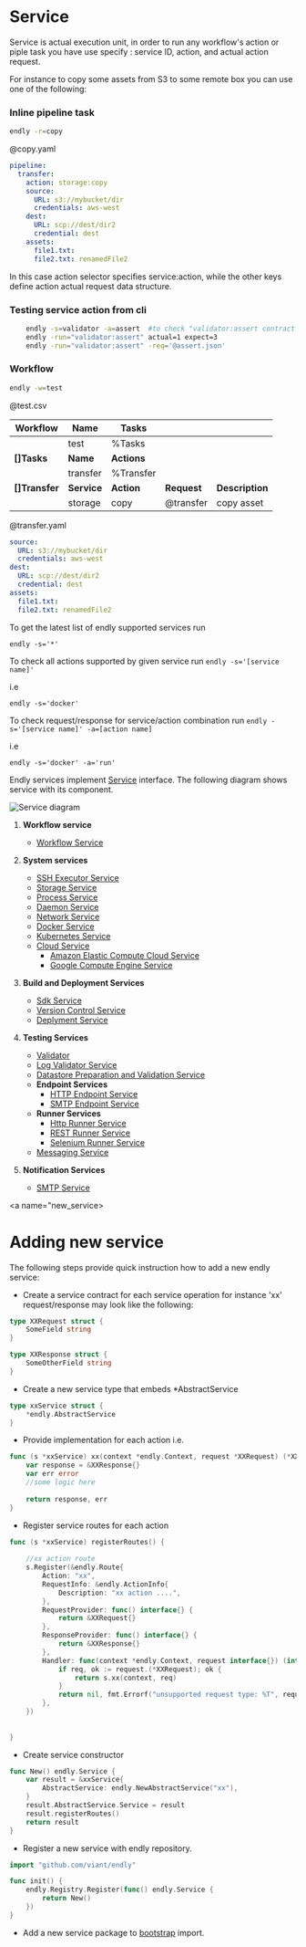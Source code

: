 # Service


Service is actual execution unit, in order to run any workflow's action or piple task you have use specify :
service ID, action, and actual action request.

For instance to copy some assets from S3 to some remote box you can use one of the following:

### Inline pipeline task
```bash
endly -r=copy
```
@copy.yaml
```yaml
pipeline:
  transfer:
    action: storage:copy  
    source:
      URL: s3://mybucket/dir
      credentials: aws-west
    dest:
      URL: scp://dest/dir2
      credential: dest
    assets:
      file1.txt:
      file2.txt: renamedFile2      

```

In this case action selector specifies service:action, while the other keys define action actual request data structure.


### Testing service action from cli

```bash
    endly -s=validator -a=assert  #to check "validator:assert contract
    endly -run="validator:assert" actual=1 expect=3
    endly -run="validator:assert" -req='@assert.json'
```


### Workflow

```bash
endly -w=test
```


@test.csv

|Workflow|Name|Tasks| | |
|---|---|---|---| --- |
| |test|%Tasks|| |
|**[]Tasks**|**Name**|**Actions**| |
| |transfer|%Transfer| |
|**[]Transfer**|**Service**|**Action**|**Request**|**Description**|
| |storage|copy|@transfer| copy asset |



@transfer.yaml
```yaml
source:
  URL: s3://mybucket/dir
  credentials: aws-west
dest:
  URL: scp://dest/dir2
  credential: dest
assets:
  file1.txt:
  file2.txt: renamedFile2      
```




To get the latest list of endly supported services run
```text
endly -s='*'
```

To check all actions supported by given service run 
`endly -s='[service name]'`

i.e 
```text
endly -s='docker'
```

To check request/response for service/action combination run 
`endly -s='[service name]' -a=[action name]`

i.e 
```text
endly -s='docker' -a='run'
```




Endly services implement [Service](service.go) interface.
The following diagram shows service with its component.


![Service diagram](diagram.png)


1) **Workflow service**
   - [Workflow Service](../../workflow/)

2) **System services**
    - [SSH Executor Service](../../system/exec)
    - [Storage Service](../../system/storage)
    - [Process Service](../../system/process)
    - [Daemon Service](../..//system/daemon)
    - [Network Service](../../system/network)
    - [Docker Service](../../system/docker/ssh)
    - [Kubernetes Service](../../system/kubernetes)
    - [Cloud Service](../../system/cloud)
        - [Amazon Elastic Compute Cloud Service](../../system/cloud/aws)
        - [Google Compute Engine Service](../../system/cloud/gc)

3) **Build and Deployment Services**
    - [Sdk Service](../../deployment/sdk)
    - [Version Control Service](../../deployment/vc)
    - [Deplyment Service](../../deployment/deploy)


4) **Testing Services**
   - [Validator](../../testing/validator)
   - [Log Validator Service](../../testing/log)
   - [Datastore Preparation and Validation Service](../../testing/dsunit)
   - **Endpoint Services**
      - [HTTP Endpoint Service](../../testing/endpoint/http) 
      - [SMTP Endpoint Service](../../testing/endpoint/smtp) 
   - **Runner Services**
      - [Http Runner Service](../../testing/runner/http) 
      - [REST Runner Service](../../testing/runner/rest) 
      - [Selenium Runner Service](../../testing/runner/selenium) 
   - [Messaging Service](../../testing/msg)
     
5) **Notification Services**
   - [SMTP Service](../../notify/smtp)
 



<a name="new_service>&nbsp;</a>
# Adding new service

The following steps provide quick instruction how to add a new endly service:

- Create a service contract for each service operation for instance 'xx' request/response may look like the following:
```go
type XXRequest struct {
	SomeField string
}

type XXResponse struct {
	SomeOtherField string
}
```
- Create a new service type that embeds *AbstractService
```go
type xxService struct {
	*endly.AbstractService
}
```
- Provide implementation for each action i.e.
```go
func (s *xxService) xx(context *endly.Context, request *XXRequest) (*XXResponse,error) {
	var response = &XXResponse{}
	var err error
	//some logic here
	
	return response, err
}
````
- Register service routes for each action
```go
func (s *xxService) registerRoutes() {
	
	//xx action route
	s.Register(&endly.Route{
		Action: "xx",
		RequestInfo: &endly.ActionInfo{
			Description: "xx action ....",
		},
		RequestProvider: func() interface{} {
			return &XXRequest{}
		},
		ResponseProvider: func() interface{} {
			return &XXResponse{}
		},
		Handler: func(context *endly.Context, request interface{}) (interface{}, error) {
			if req, ok := request.(*XXRequest); ok {
				return s.xx(context, req)
			}
			return nil, fmt.Errorf("unsupported request type: %T", request)
		},
	})
	
	
}


```
- Create service constructor
```go
func New() endly.Service {
	var result = &xxService{
		AbstractService: endly.NewAbstractService("xx"),
	}
	result.AbstractService.Service = result
	result.registerRoutes()
	return result
}
```
- Register a new service with endly repository.
```go
import "github.com/viant/endly"

func init() {
	endly.Registry.Register(func() endly.Service {
		return New()
	})
}
```
- Add a new service package to [bootstrap](./../../bootstrap/bootstrap.go) import.
